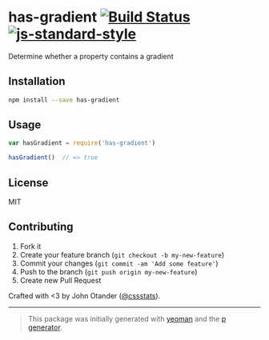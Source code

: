 # has-gradient [![Build Status](https://secure.travis-ci.org/cssstats/has-gradient.svg?branch=master)](https://travis-ci.org/cssstats/has-gradient) [![js-standard-style](https://img.shields.io/badge/code%20style-standard-brightgreen.svg?style=flat)](https://github.com/feross/standard)

Determine whether a property contains a gradient

## Installation

```bash
npm install --save has-gradient
```

## Usage

```javascript
var hasGradient = require('has-gradient')

hasGradient()  // => true
```

## License

MIT

## Contributing

1. Fork it
2. Create your feature branch (`git checkout -b my-new-feature`)
3. Commit your changes (`git commit -am 'Add some feature'`)
4. Push to the branch (`git push origin my-new-feature`)
5. Create new Pull Request

Crafted with <3 by John Otander ([@cssstats](https://twitter.com/cssstats)).

***

> This package was initially generated with [yeoman](http://yeoman.io) and the [p generator](https://github.com/johnotander/generator-p.git).
